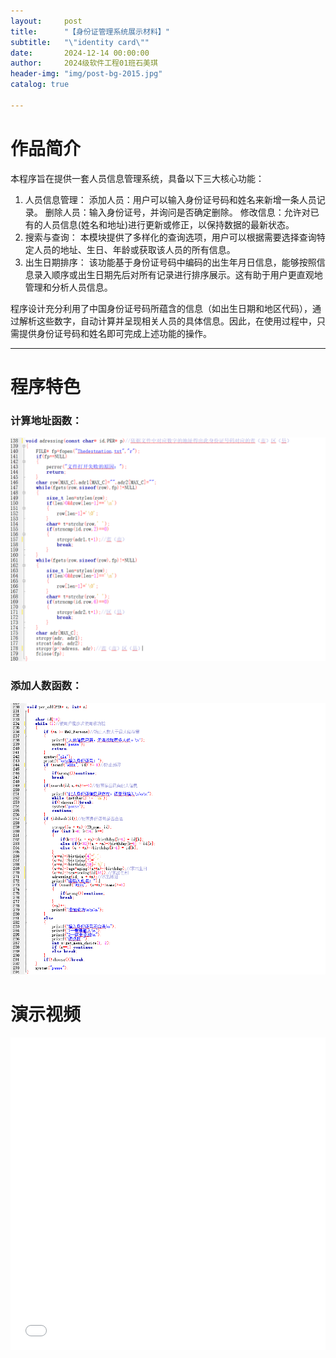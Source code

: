 ```yaml
---
layout:     post
title:      "【身份证管理系统展示材料】"
subtitle:   "\"identity card\""
date:       2024-12-14 00:00:00
author:     2024级软件工程01班石美琪
header-img: "img/post-bg-2015.jpg"
catalog: true

---
```


# 作品简介

本程序旨在提供一套人员信息管理系统，具备以下三大核心功能：   
1.	人员信息管理：
添加人员：用户可以输入身份证号码和姓名来新增一条人员记录。
删除人员：输入身份证号，并询问是否确定删除。
修改信息：允许对已有的人员信息(姓名和地址)进行更新或修正，以保持数据的最新状态。   
2.	搜索与查询：
本模块提供了多样化的查询选项，用户可以根据需要选择查询特定人员的地址、生日、年龄或获取该人员的所有信息。   
3.	出生日期排序：
该功能基于身份证号码中编码的出生年月日信息，能够按照信息录入顺序或出生日期先后对所有记录进行排序展示。这有助于用户更直观地管理和分析人员信息。   

程序设计充分利用了中国身份证号码所蕴含的信息（如出生日期和地区代码），通过解析这些数字，自动计算并呈现相关人员的具体信息。因此，在使用过程中，只需提供身份证号码和姓名即可完成上述功能的操作。

---

# 程序特色
### 计算地址函数：
![计算地址函数](https://raw.githubusercontent.com/swu-software-engineering/swu-software-engineering.github.io/refs/heads/master/img/in-post/%E8%AE%A1%E7%AE%97%E5%9C%B0%E5%9D%80%E5%87%BD%E6%95%B0.png)

### 添加人数函数：
![添加人数函数](https://raw.githubusercontent.com/swu-software-engineering/swu-software-engineering.github.io/refs/heads/master/img/in-post/%E6%B7%BB%E5%8A%A0%E4%BA%BA%E6%95%B0%E5%87%BD%E6%95%B0.png)

# 演示视频

<iframe src="//player.bilibili.com/player.html?bvid=BV15hPFe4ED8&page=1&high_quality=1&danmaku=0" allowfullscreen="allowfullscreen" width="100%" height="500" scrolling="no" frameborder="0" sandbox="allow-top-navigation allow-same-origin allow-forms allow-scripts"></iframe>